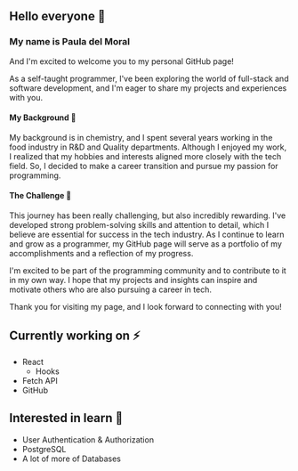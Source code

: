 ## Hello everyone :ocean:

### My name is Paula del Moral

And I'm excited to welcome you to my personal GitHub page! 

As a self-taught programmer, I've been exploring the world of full-stack and software development, and I'm eager to share my projects and experiences with you.

#### My Background :microscope:
My background is in chemistry, and I spent several years working in the food industry in R&D and Quality departments. Although I enjoyed my work, I realized that my hobbies and interests aligned more closely with the tech field. So, I decided to make a career transition and pursue my passion for programming.

#### The Challenge :tiger:
This journey has been really challenging, but also incredibly rewarding. 
I've developed strong problem-solving skills and attention to detail, which I believe are essential for success in the tech industry. As I continue to learn and grow as a programmer, my GitHub page will serve as a portfolio of my accomplishments and a reflection of my progress.


I'm excited to be part of the programming community and to contribute to it in my own way. I hope that my projects and insights can inspire and motivate others who are also pursuing a career in tech. 

Thank you for visiting my page, and I look forward to connecting with you!

## Currently working on :zap:
- React
  - Hooks
- Fetch API
- GitHub
## Interested in learn :mag_right:
- User Authentication & Authorization
- PostgreSQL
- A lot of more of Databases
